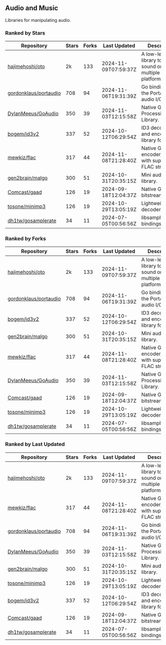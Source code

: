 ## Audio and Music

Libraries for manipulating audio.

### Ranked by Stars

| Repository | Stars | Forks | Last Updated | Description | 
|------------|-------|-------|--------------|-------------|
| [hajimehoshi/oto](https://github.com/hajimehoshi/oto) | 2k | 133 | 2024-11-09T07:59:37Z |  A low-level library to play sound on multiple platforms. |
| [gordonklaus/portaudio](https://github.com/gordonklaus/portaudio) | 708 | 94 | 2024-11-06T19:31:39Z |  Go bindings for the PortAudio audio I/O library. |
| [DylanMeeus/GoAudio](https://github.com/DylanMeeus/GoAudio) | 350 | 39 | 2024-11-03T12:15:58Z |  Native Go Audio Processing Library. |
| [bogem/id3v2](https://github.com/bogem/id3v2) | 337 | 52 | 2024-10-12T06:29:54Z |  ID3 decoding and encoding library for Go. |
| [mewkiz/flac](https://github.com/mewkiz/flac) | 317 | 44 | 2024-11-08T21:28:40Z |  Native Go FLAC encoder/decoder with support for FLAC streams. |
| [gen2brain/malgo](https://github.com/gen2brain/malgo) | 300 | 51 | 2024-10-31T20:35:15Z |  Mini audio library. |
| [Comcast/gaad](https://github.com/Comcast/gaad) | 126 | 19 | 2024-09-18T12:04:37Z |  Native Go AAC bitstream parser. |
| [tosone/minimp3](https://github.com/tosone/minimp3) | 126 | 19 | 2024-10-29T13:05:19Z |  Lightweight MP3 decoder library. |
| [dh1tw/gosamplerate](https://github.com/dh1tw/gosamplerate) | 34 | 11 | 2024-07-05T00:56:56Z |  libsamplerate bindings for go. |

### Ranked by Forks

| Repository | Stars | Forks | Last Updated | Description | 
|------------|-------|-------|--------------|-------------|
| [hajimehoshi/oto](https://github.com/hajimehoshi/oto) | 2k | 133 | 2024-11-09T07:59:37Z |  A low-level library to play sound on multiple platforms. |
| [gordonklaus/portaudio](https://github.com/gordonklaus/portaudio) | 708 | 94 | 2024-11-06T19:31:39Z |  Go bindings for the PortAudio audio I/O library. |
| [bogem/id3v2](https://github.com/bogem/id3v2) | 337 | 52 | 2024-10-12T06:29:54Z |  ID3 decoding and encoding library for Go. |
| [gen2brain/malgo](https://github.com/gen2brain/malgo) | 300 | 51 | 2024-10-31T20:35:15Z |  Mini audio library. |
| [mewkiz/flac](https://github.com/mewkiz/flac) | 317 | 44 | 2024-11-08T21:28:40Z |  Native Go FLAC encoder/decoder with support for FLAC streams. |
| [DylanMeeus/GoAudio](https://github.com/DylanMeeus/GoAudio) | 350 | 39 | 2024-11-03T12:15:58Z |  Native Go Audio Processing Library. |
| [Comcast/gaad](https://github.com/Comcast/gaad) | 126 | 19 | 2024-09-18T12:04:37Z |  Native Go AAC bitstream parser. |
| [tosone/minimp3](https://github.com/tosone/minimp3) | 126 | 19 | 2024-10-29T13:05:19Z |  Lightweight MP3 decoder library. |
| [dh1tw/gosamplerate](https://github.com/dh1tw/gosamplerate) | 34 | 11 | 2024-07-05T00:56:56Z |  libsamplerate bindings for go. |

### Ranked by Last Updated

| Repository | Stars | Forks | Last Updated | Description | 
|------------|-------|-------|--------------|-------------|
| [hajimehoshi/oto](https://github.com/hajimehoshi/oto) | 2k | 133 | 2024-11-09T07:59:37Z |  A low-level library to play sound on multiple platforms. |
| [mewkiz/flac](https://github.com/mewkiz/flac) | 317 | 44 | 2024-11-08T21:28:40Z |  Native Go FLAC encoder/decoder with support for FLAC streams. |
| [gordonklaus/portaudio](https://github.com/gordonklaus/portaudio) | 708 | 94 | 2024-11-06T19:31:39Z |  Go bindings for the PortAudio audio I/O library. |
| [DylanMeeus/GoAudio](https://github.com/DylanMeeus/GoAudio) | 350 | 39 | 2024-11-03T12:15:58Z |  Native Go Audio Processing Library. |
| [gen2brain/malgo](https://github.com/gen2brain/malgo) | 300 | 51 | 2024-10-31T20:35:15Z |  Mini audio library. |
| [tosone/minimp3](https://github.com/tosone/minimp3) | 126 | 19 | 2024-10-29T13:05:19Z |  Lightweight MP3 decoder library. |
| [bogem/id3v2](https://github.com/bogem/id3v2) | 337 | 52 | 2024-10-12T06:29:54Z |  ID3 decoding and encoding library for Go. |
| [Comcast/gaad](https://github.com/Comcast/gaad) | 126 | 19 | 2024-09-18T12:04:37Z |  Native Go AAC bitstream parser. |
| [dh1tw/gosamplerate](https://github.com/dh1tw/gosamplerate) | 34 | 11 | 2024-07-05T00:56:56Z |  libsamplerate bindings for go. |

